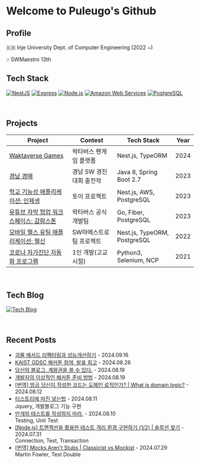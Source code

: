 # Welcome to Puleugo's Github
## Profile

🇰🇷 Inje University Dept. of Computer Engineering  (2022 ~)

🎶 SWMaestro 13th

## Tech Stack
[![NestJS](https://img.shields.io/badge/NestJS-E0234E?style=for-the-badge&logo=nestjs&logoColor=white)](https://nestjs.com/)
[![Express](https://img.shields.io/badge/Express%20js-000000?style=for-the-badge&logo=express&logoColor=white)](https://www.express.com/)
[![Node.js](https://img.shields.io/badge/Node.js-43853D?style=for-the-badge&logo=node-dot-js&logoColor=white)](https://nodejs.org/)
[![Amazon Web Services](https://img.shields.io/badge/Amazon%20Web%20Services-232F3E?style=for-the-badge&logo=amazon-aws&logoColor=white)](https://aws.amazon.com/)
[![PostgreSQL](https://img.shields.io/badge/PostgreSQL-4169E1?style=for-the-badge&logo=postgresql&logoColor=white)](https://www.postgresql.org/)


<br/>

## Projects
| Project                                              | Contest                                            | Tech Stack           | Year |
|------------------------------------------------------|----------------------------------------------------|--------------------|------|
| [Waktaverse Games](https://waktaverse.games/) | 왁타버스 팬게임 플랫폼 | Nest.js, TypeORM | 2024 |
| [경남 경매](https://github.com/gyeongnam-gyeongmae/server) | 경남 SW 경진대회 출전작 | Java 8, Spring Boot 2.7 | 2023 |
| [학교 기능성 애플리케이션: 인제생](https://github.com/puleugo/IJS) | 토이 프로젝트 | Nest.js, AWS, PostgreSQL | 2023 |
| [유튜브 자막 협업 워크스페이스: 감람스톤](https://gamramstone.wesub.io/) | 왁타버스 공식 개발팀 | Go, Fiber, PostgreSQL | 2023 |
| [모바일 헬스 유틸 애플리케이션: 헬신](https://play.google.com/store/apps/details?id=life.healthy.be) | SW마에스트로 팀 프로젝트 | Nest.js, TypeORM, PostgreSQL | 2022 |
| [코로나 자가진단 자동화 프로그램](https://github.com/puleugo/covid-19-eduro-self-diagnosis-program) | 1인 개발(고교 시절) | Python3, Selenium, NCP | 2021 |


<br/>

## Tech Blog
[![Tech Blog](https://img.shields.io/badge/Tech%20Blog-FF5722?style=for-the-badge&logo=Tistory&logoColor=white&link=https://puleugo.tistory.com)](https://puleugo.tistory.com/)

<br/>

## Recent Posts
- [괴물 메서드 리팩터링과 성능개선하기](https://puleugo.tistory.com/209) - 2024.09.16 <br/>
- [KAIST GDSC 해커톤 참여, 발표 회고](https://puleugo.tistory.com/207) - 2024.08.26 <br/>
- [당신의 블로그, 계왕권을 쓸 수 있다.](https://puleugo.tistory.com/206) - 2024.08.19 <br/>
- [개발자의 이상적인 해커톤 준비 방법](https://puleugo.tistory.com/205) - 2024.08.19 <br/>
- [[번역] 방금 당신이 작성한 코드는 도메인 로직인가? | What is domain logic?](https://puleugo.tistory.com/204) - 2024.08.12 <br/>
- [티스토리에 마진 넣는법](https://puleugo.tistory.com/203) - 2024.08.11 <br>	Jquery, 개발블로그 기능 구현<br/>
- [만개의 테스트를 작성하지 마라.](https://puleugo.tistory.com/202) - 2024.08.10 <br>	Testing, Unit Test<br/>
- [[Node.js] 트랜잭션을 활용한 테스트 격리 환경 구현하기 (1/2) | 솔루션 찾기](https://puleugo.tistory.com/201) - 2024.07.31 <br>	Connection, Test, Transaction<br/>
- [[번역] Mocks Aren't Stubs | Classicist vs Mockist](https://puleugo.tistory.com/199) - 2024.07.29 <br>	Martin Fowler, Test Double<br/>
